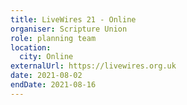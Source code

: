 ```yaml
---
title: LiveWires 21 - Online
organiser: Scripture Union
role: planning team
location:
  city: Online
externalUrl: https://livewires.org.uk
date: 2021-08-02
endDate: 2021-08-16
---
```


